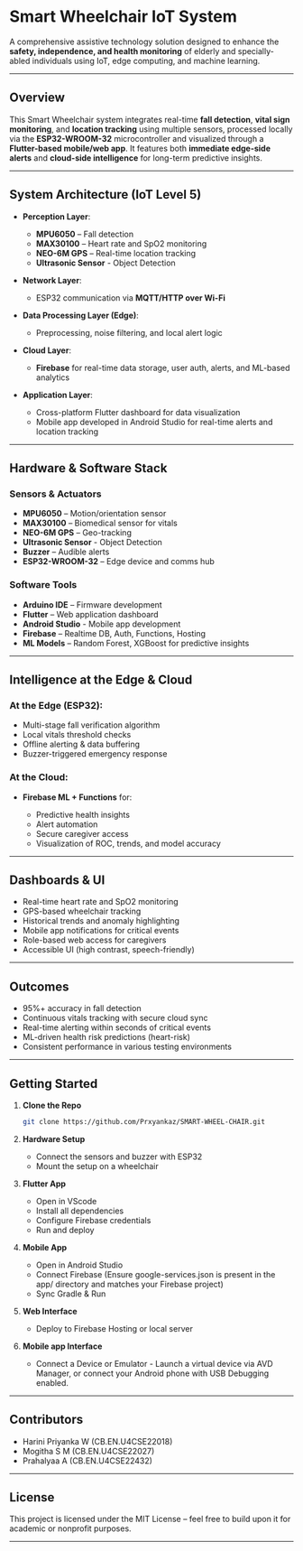 
# Smart Wheelchair IoT System 

A comprehensive assistive technology solution designed to enhance the **safety, independence, and health monitoring** of elderly and specially-abled individuals using IoT, edge computing, and machine learning.

---

## Overview

This Smart Wheelchair system integrates real-time **fall detection**, **vital sign monitoring**, and **location tracking** using multiple sensors, processed locally via the **ESP32-WROOM-32** microcontroller and visualized through a **Flutter-based mobile/web app**. It features both **immediate edge-side alerts** and **cloud-side intelligence** for long-term predictive insights.

---

## System Architecture (IoT Level 5)

* **Perception Layer**:

  * **MPU6050** – Fall detection
  * **MAX30100** – Heart rate and SpO2 monitoring
  * **NEO-6M GPS** – Real-time location tracking
  * **Ultrasonic Sensor** - Object Detection

* **Network Layer**:

  * ESP32 communication via **MQTT/HTTP over Wi-Fi**

* **Data Processing Layer (Edge)**:

  * Preprocessing, noise filtering, and local alert logic

* **Cloud Layer**:

  * **Firebase** for real-time data storage, user auth, alerts, and ML-based analytics

* **Application Layer**:

  * Cross-platform Flutter dashboard for data visualization
  * Mobile app developed in Android Studio for real-time alerts and location tracking

---

## Hardware & Software Stack

### Sensors & Actuators

* **MPU6050** – Motion/orientation sensor
* **MAX30100** – Biomedical sensor for vitals
* **NEO-6M GPS** – Geo-tracking
* **Ultrasonic Sensor** - Object Detection
* **Buzzer** – Audible alerts
* **ESP32-WROOM-32** – Edge device and comms hub

### Software Tools

* **Arduino IDE** – Firmware development
* **Flutter** – Web application dashboard
* **Android Studio** - Mobile app development
* **Firebase** – Realtime DB, Auth, Functions, Hosting
* **ML Models** – Random Forest, XGBoost for predictive insights

---

## Intelligence at the Edge & Cloud

### At the Edge (ESP32):

* Multi-stage fall verification algorithm
* Local vitals threshold checks
* Offline alerting & data buffering
* Buzzer-triggered emergency response

### At the Cloud:

* **Firebase ML + Functions** for:

  * Predictive health insights
  * Alert automation
  * Secure caregiver access
  * Visualization of ROC, trends, and model accuracy

---

## Dashboards & UI

* Real-time heart rate and SpO2 monitoring
* GPS-based wheelchair tracking
* Historical trends and anomaly highlighting
* Mobile app notifications for critical events
* Role-based web access for caregivers
* Accessible UI (high contrast, speech-friendly)

---

## Outcomes

* 95%+ accuracy in fall detection
* Continuous vitals tracking with secure cloud sync
* Real-time alerting within seconds of critical events
* ML-driven health risk predictions (heart-risk)
* Consistent performance in various testing environments

---

## Getting Started

1. **Clone the Repo**

   ```bash
   git clone https://github.com/Prxyankaz/SMART-WHEEL-CHAIR.git
   ```

2. **Hardware Setup**

   * Connect the sensors and buzzer with ESP32
   * Mount the setup on a wheelchair

3. **Flutter App**

   * Open in VScode
   * Install all dependencies
   * Configure Firebase credentials
   * Run and deploy

4. **Mobile App**
   
   * Open in Android Studio
   * Connect Firebase (Ensure google-services.json is present in the app/ directory and matches your Firebase project)
   * Sync Gradle & Run
     

6. **Web Interface**
   
   * Deploy to Firebase Hosting or local server
  
8. **Mobile app Interface**
   
   * Connect a Device or Emulator - Launch a virtual device via AVD Manager, or connect your Android phone with USB Debugging enabled.

---

## Contributors

* Harini Priyanka W (CB.EN.U4CSE22018)
* Mogitha S M (CB.EN.U4CSE22027)
* Prahalyaa A (CB.EN.U4CSE22432)

---

## License

This project is licensed under the MIT License – feel free to build upon it for academic or nonprofit purposes.

---
